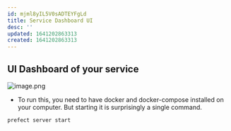 ```yaml
---
id: mjml8yIL5V0sADTEYFgLd
title: Service Dashboard UI
desc: ''
updated: 1641202863313
created: 1641202863313
---
```


## UI Dashboard of your service

![image.png](/DevLog/Media/image_1629409912162_0.png)

- To run this, you need to have docker and docker-compose installed on your computer. But starting it is surprisingly a single command.

```shell
prefect server start
```
